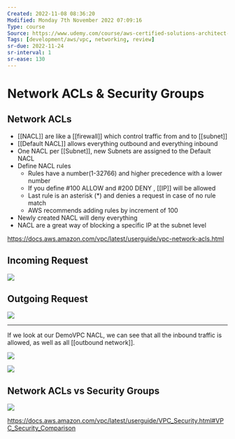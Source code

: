 ```yaml
---
Created: 2022-11-08 08:36:20
Modified: Monday 7th November 2022 07:09:16
Type: course
Source: https://www.udemy.com/course/aws-certified-solutions-architect-associate-saa-c01/?xref=E0Aed11STH4LPUQvCz0GJFABTmM=
Tags: [development/aws/vpc, networking, review]
sr-due: 2022-11-24
sr-interval: 1
sr-ease: 130
---
```


# Network ACLs & Security Groups

## Network ACLs

- [[NACL]] are like a [[firewall]] which control traffic from and to [[subnet]]
- [[Default NACL]] allows everything outbound and everything inbound
- One NACL per [[Subnet]], new Subnets are assigned to the Default NACL
- Define NACL rules
    - Rules have a number(1-32766) and higher precedence with a lower number
    - If you define #100 ALLOW <IP> and #200 DENY <IP> , [[IP]] will be allowed
    - Last rule is an asterisk (*) and denies a request in case of no rule match
    - AWS recommends adding rules by increment of 100
- Newly created NACL will deny everything
- NACL are a great way of blocking a specific IP at the subnet level

https://docs.aws.amazon.com/vpc/latest/userguide/vpc-network-acls.html

## Incoming Request

![](2020-01-01-17-20-39.png)

## Outgoing Request

![](2020-01-01-17-21-05.png)

---

If we look at our DemoVPC NACL, we can see that all the inbound traffic is allowed, as well as all [[outbound network]].

![](2020-01-01-17-22-49.png)

![](2020-01-01-17-22-59.png)

## Network ACLs vs Security Groups

![](2020-01-01-17-24-40.png)

https://docs.aws.amazon.com/vpc/latest/userguide/VPC_Security.html#VPC_Security_Comparison